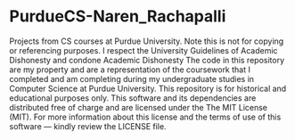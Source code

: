 # PurdueCS-Naren_Rachapalli
Projects from CS courses at Purdue University. 
Note this is not for copying or referencing purposes. I respect the University Guidelines of Academic Dishonesty and condone Academic Dishonesty
The code in this repository are my property and are a representation of the coursework that I completed and am completing during my undergraduate studies in Computer Science at Purdue University. This repository is for historical and educational purposes only. This software and its dependencies are distributed free of charge and are licensed under the The MIT License (MIT). For more information about this license and the terms of use of this software — kindly review the LICENSE file.
